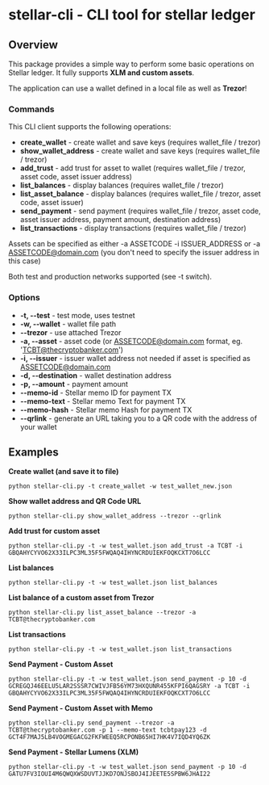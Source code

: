 # stellar-cli - CLI tool for stellar ledger #

## Overview ##

This package provides a simple way to perform some basic operations on Stellar ledger. 
It fully supports **XLM and custom assets**.

The application can use a wallet defined in a local file as well as **Trezor**!


### Commands ###
This CLI client supports the following operations:
* **create_wallet** - create wallet and save keys (requires wallet_file / trezor)
* **show_wallet_address** - create wallet and save keys (requires wallet_file / trezor)
* **add_trust** - add trust for asset to wallet (requires wallet_file / trezor, asset code, asset issuer address)
* **list_balances** - display balances (requires wallet_file / trezor)
* **list_asset_balance** - display balances (requires wallet_file / trezor, asset code, asset issuer)
* **send_payment** - send payment (requires wallet_file / trezor, asset code, asset issuer address, payment amount, destination address)
* **list_transactions** - display transactions (requires wallet_file / trezor)

Assets can be specified as either -a ASSETCODE -i ISSUER_ADDRESS or -a ASSETCODE@domain.com (you don't need to specify the issuer address in this case)

Both test and production networks supported (see -t switch).

### Options ###
* **-t, --test** - test mode, uses testnet
* **-w, --wallet** - wallet file path
* **--trezor** - use attached Trezor
* **-a, --asset** - asset code (or ASSETCODE@domain.com format, eg. 'TCBT@thecryptobanker.com')
* **-i, --issuer** - issuer wallet address not needed if asset is specified as ASSETCODE@domain.com
* **-d, --destination** - wallet destination address
* **-p, --amount** - payment amount
* **--memo-id** - Stellar memo ID for payment TX
* **--memo-text** - Stellar memo Text for payment TX
* **--memo-hash** - Stellar memo Hash for payment TX
* **--qrlink** - generate an URL taking you to a QR code with the address of your wallet

## Examples ##

**Create wallet (and save it to file)**

`python stellar-cli.py -t create_wallet -w test_wallet_new.json`

**Show wallet address and QR Code URL**

`python stellar-cli.py show_wallet_address --trezor --qrlink`                                                                                                    

**Add trust for custom asset**

`python stellar-cli.py -t -w test_wallet.json add_trust -a TCBT -i GBQAHYCYVO62X33ILPC3ML35F5FWQAQ4IHYNCRDUIEKFOQKCXT7O6LCC`

**List balances**

`python stellar-cli.py -t -w test_wallet.json list_balances`

**List balance of a custom asset from Trezor**

`python stellar-cli.py list_asset_balance --trezor -a TCBT@thecryptobanker.com`

**List transactions**

`python stellar-cli.py -t -w test_wallet.json list_transactions`

**Send Payment - Custom Asset**

`python stellar-cli.py -t -w test_wallet.json send_payment -p 10 -d GCREGQJ46EELU5LAR2SSSR7CWIVJFB56YM73HXQUNR455KFPI6QAGSRY -a TCBT -i GBQAHYCYVO62X33ILPC3ML35F5FWQAQ4IHYNCRDUIEKFOQKCXT7O6LCC`

**Send Payment - Custom Asset with Memo**

`python stellar-cli.py send_payment --trezor -a TCBT@thecryptobanker.com -p 1 --memo-text tcbtpay123 -d GCT4F7MAJ5LB4VOGMEGACG2FKFWEEQ5RCPONB65HI7HK4V7IQD4YQ6ZK`

**Send Payment - Stellar Lumens (XLM)**

`python stellar-cli.py -t -w test_wallet.json send_payment -p 10 -d GATU7FV3IOUI4M6QWQXWSDUVTJJKD7ONJSBOJ4IJEETE5SPBW6JHAI22`

